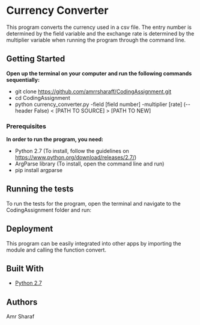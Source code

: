 # Currency Converter

This program converts the currency used in a csv file. The entry number is determined by the field variable
and the exchange rate is determined by the multiplier variable when running the program through the command line.

## Getting Started

**Open up the terminal on your computer and run the following commands sequentially:**
- git clone https://github.com/amrrsharaff/CodingAssignment.git
- cd CodingAssignment
- python currency_converter.py -field [field number] -multiplier [rate] (--header False) < [PATH TO SOURCE] > [PATH TO NEW]


### Prerequisites

**In order to run the program, you need:**
- Python 2.7 
(To install, follow the guidelines on https://www.python.org/download/releases/2.7/)
- ArgParse library
(To install, open the command line and run)
- pip install argparse

## Running the tests

To run the tests for the program, open the terminal and navigate to the CodingAssignment folder and run:

## Deployment

This program can be easily integrated into other apps by importing the module and calling the function convert.

## Built With

* [Python 2.7](https://www.python.org/download/releases/2.7)

## Authors

Amr Sharaf
